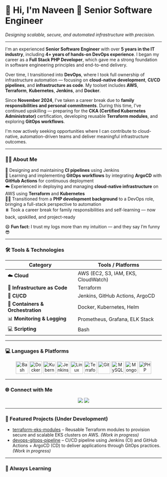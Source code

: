 # 👋 Hi, I'm Naveen  🚀 **Senior Software Engineer**  

*Designing scalable, secure, and automated infrastructure with precision.*

---

I'm an experienced **Senior Software Engineer** with over **5 years in the IT industry**, including **4+ years of hands-on DevOps experience**. I began my career as a **Full Stack PHP Developer**, which gave me a strong foundation in software engineering principles and end-to-end delivery.

Over time, I transitioned into **DevOps**, where I took full ownership of infrastructure automation — focusing on **cloud-native development**, **CI/CD pipelines**, and **infrastructure as code**. My toolset includes **AWS**, **Terraform**, **Kubernetes**, **Jenkins**, and **Docker**.

Since **November 2024**, I've taken a career break due to **family responsibilities and personal commitments**. During this time, I’ve continued upskilling — preparing for the **CKA (Certified Kubernetes Administrator)** certification, developing reusable **Terraform modules**, and exploring **GitOps workflows**.

I'm now actively seeking opportunities where I can contribute to cloud-native, automation-driven teams and deliver meaningful infrastructure outcomes.

---

### 🧑‍💻 About Me

  🔧 Designing and maintaining **CI pipelines** using Jenkins  
  🌱 Learning and implementing **GitOps workflows** by integrating **ArgoCD** with **GitHub Actions** for continuous deployment  
  ☁️ Experienced in deploying and managing **cloud-native infrastructure** on AWS using **Terraform** and **Kubernetes**  
  👨‍💻 Transitioned from a **PHP development background** to a DevOps role, bringing a full-stack perspective to automation  
  ⏸️ Took a career break for family responsibilities and self-learning — now back, upskilled, and project-ready

  😄 **Fun fact:** I trust my logs more than my intuition — and they say I’m funny 😎


---

### 🛠️ Tools & Technologies

| Category                      | Tools / Platforms |
|------------------------------|-------------------|
| ☁️ **Cloud**                 | AWS (EC2, S3, IAM, EKS, CloudWatch) |
| 🧱 **Infrastructure as Code** | Terraform |
| 🔁 **CI/CD**                 | Jenkins, GitHub Actions, ArgoCD |
| 🐳 **Containers & Orchestration** | Docker, Kubernetes, Helm |
| 📊 **Monitoring & Logging**  | Prometheus, Grafana, ELK Stack |
| 💻 **Scripting**             | Bash |

---

### 💻 Languages & Platforms

<p align="center">
  <img src="https://cdn.jsdelivr.net/gh/devicons/devicon/icons/bash/bash-original.svg" width="40" title="Bash" />
  <img src="https://cdn.jsdelivr.net/gh/devicons/devicon/icons/docker/docker-original.svg" width="40" title="Docker" />
  <img src="https://cdn.jsdelivr.net/gh/devicons/devicon/icons/kubernetes/kubernetes-plain.svg" width="40" title="Kubernetes" />
  <img src="https://cdn.jsdelivr.net/gh/devicons/devicon/icons/jenkins/jenkins-original.svg" width="40" title="Jenkins" />
  <img src="https://cdn.jsdelivr.net/gh/devicons/devicon/icons/linux/linux-original.svg" width="40" title="Linux" />
  <img src="https://cdn.jsdelivr.net/gh/devicons/devicon/icons/terraform/terraform-original.svg" width="40" title="Terraform" />
  <img src="https://cdn.jsdelivr.net/gh/devicons/devicon/icons/git/git-original.svg" width="40" title="Git" />
  <img src="https://cdn.jsdelivr.net/gh/devicons/devicon/icons/mysql/mysql-original.svg" width="40" title="MySQL" />
  <img src="https://cdn.jsdelivr.net/gh/devicons/devicon/icons/mongodb/mongodb-original.svg" width="40" title="MongoDB" />
  <img src="https://cdn.jsdelivr.net/gh/devicons/devicon/icons/php/php-original.svg" width="40" title="PHP" />
</p>

---

### 🌐 Connect with Me

<p align="center">
  <a href="https://github.com/stackcouture"><img src="https://img.shields.io/badge/GitHub-stackcouture-181717?style=for-the-badge&logo=github" /></a>
  <a href="https://www.linkedin.com/in/naveen-ramlu"><img src="https://img.shields.io/badge/LinkedIn-naveen--ramlu-blue?style=for-the-badge&logo=linkedin" /></a>
</p>

---

### 🚀 Featured Projects (Under Development)

- [terraform-eks-modules](https://github.com/stackcouture/terraform-eks-modules) – Reusable Terraform modules to provision secure and scalable EKS clusters on AWS. *(Work in progress)*
- [devops-gitops-pipeline](https://github.com/stackcouture/devops-gitops-pipeline) – CI/CD pipeline using Jenkins (CI) and GitHub Actions + ArgoCD (CD) to deliver applications through GitOps practices. *(Work in progress)*
  
---

### 🧠 Always Learning

